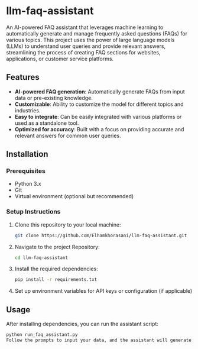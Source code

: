 # llm-faq-assistant

An AI-powered FAQ assistant that leverages machine learning to automatically generate and manage frequently asked questions (FAQs) for various topics. This project uses the power of large language models (LLMs) to understand user queries and provide relevant answers, streamlining the process of creating FAQ sections for websites, applications, or customer service platforms.

## Features

- **AI-powered FAQ generation**: Automatically generate FAQs from input data or pre-existing knowledge.
- **Customizable**: Ability to customize the model for different topics and industries.
- **Easy to integrate**: Can be easily integrated with various platforms or used as a standalone tool.
- **Optimized for accuracy**: Built with a focus on providing accurate and relevant answers for common user queries.

## Installation

### Prerequisites

- Python 3.x
- Git
- Virtual environment (optional but recommended)

### Setup Instructions

1. Clone this repository to your local machine:

   ```bash
   git clone https://github.com/Elhamkhorasani/llm-faq-assistant.git
2. Navigate to the project Repository:
    ```bash
   cd llm-faq-assistant
3. Install the required dependencies:
    ```bash
   pip install -r requirements.txt

4. Set up environment variables for API keys or configuration (if applicable)
   
## Usage
After installing dependencies, you can run the assistant script:

  ``` bash
python run_faq_assistant.py
Follow the prompts to input your data, and the assistant will generate a set of FAQs based on the input.
